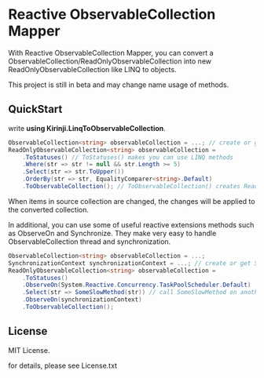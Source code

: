 Reactive ObservableCollection Mapper
====================================
With Reactive ObservableCollection Mapper, you can convert a ObservableCollection/ReadOnlyObservableCollection into new ReadOnlyObservableCollection like LINQ to objects.

This project is still in beta and may change name usage of methods.

QuickStart
----------
write **using Kirinji.LinqToObservableCollection**.
 
```csharp
ObservableCollection<string> observableCollection = ...; // create or get ObservableCollection. you can also use ReadOnlyObservableCollection
ReadOnlyObservableCollection<string> observableCollection =
    .ToStatuses() // ToStatuses() makes you can use LINQ methods
    .Where(str => str != null && str.Length >= 5)
    .Select(str => str.ToUpper())
    .OrderBy(str => str, EqualityComparer<string>.Default)
    .ToObservableCollection(); // ToObservableCollection() creates ReadOnlyObservableCollection
```

When items in source collection are changed, the changes will be applied to the converted collection.

In additional, you can use some of useful reactive extensions methods such as ObserveOn and Synchronize. They make very easy to handle  ObservableCollection thread and synchronization.

```csharp
ObservableCollection<string> observableCollection = ...;
SynchronizationContext synchronizationContext = ...; // create or get SynchronizationContext
ReadOnlyObservableCollection<string> observableCollection =
    .ToStatuses()
    .ObserveOn(System.Reactive.Concurrency.TaskPoolScheduler.Default)
    .Select(str => SomeSlowMethod(str)) // call SomeSlowMethod on another thread (prevent it using UI thread)
    .ObserveOn(synchronizationContext)
    .ToObservableCollection();
```

License
-------
MIT License.

for details, please see License.txt